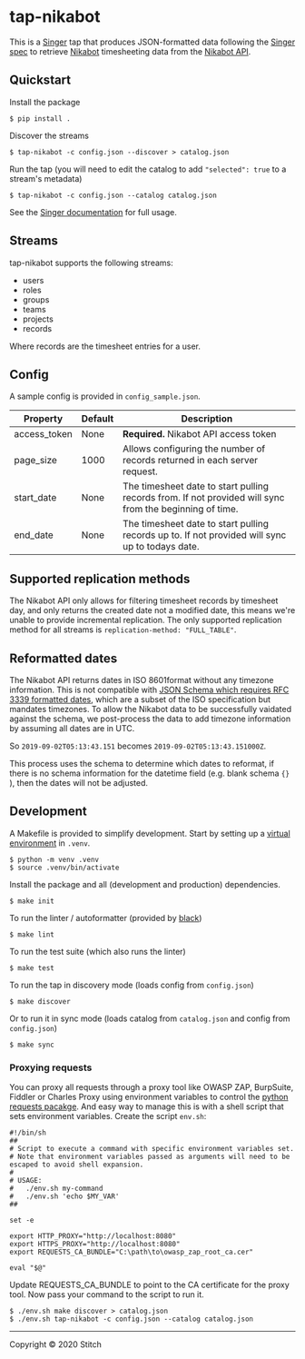 # tap-nikabot

This is a [Singer](https://singer.io) tap that produces JSON-formatted data following the [Singer spec](https://github.com/singer-io/getting-started) to retrieve [Nikabot](https://www.nikabot.com/) timesheeting data from the [Nikabot API](https://api.nikabot.com/swagger-ui.html#/).

## Quickstart

Install the package

```
$ pip install .
```

Discover the streams

```
$ tap-nikabot -c config.json --discover > catalog.json
```

Run the tap (you will need to edit the catalog to add `"selected": true` to a stream's metadata)

```
$ tap-nikabot -c config.json --catalog catalog.json
```

See the [Singer documentation](https://github.com/singer-io/getting-started/blob/master/docs/RUNNING_AND_DEVELOPING.md) for full usage.

## Streams

tap-nikabot supports the following streams:

- users
- roles
- groups
- teams
- projects
- records

Where records are the timesheet entries for a user.

## Config

A sample config is provided in `config_sample.json`.

| Property     | Default | Description                                                  |
| ------------ | ------- | ------------------------------------------------------------ |
| access_token | None    | **Required.** Nikabot API access token                       |
| page_size    | 1000    | Allows configuring the number of records returned in each server request. |
| start_date   | None    | The timesheet date to start pulling records from. If not provided will sync from the beginning of time. |
| end_date     | None    | The timesheet date to start pulling records up to. If not provided will sync up to todays date. |

## Supported replication methods

The Nikabot API only allows for filtering timesheet records by timesheet day, and only returns the created date not a modified date, this means we're unable to provide incremental replication. The only supported replication method for all streams is `replication-method: "FULL_TABLE"`.

## Reformatted dates

The Nikabot API returns dates in ISO 8601format without any timezone information. This is not compatible with [JSON Schema which requires RFC 3339 formatted dates](https://json-schema.org/draft/2019-09/json-schema-validation.html#rfc.section.7.3), which are a subset of the ISO specification but mandates timezones. To allow the Nikabot data to be successfully vaidated against the schema, we post-process the data to add timezone information by assuming all dates are in UTC.

So `2019-09-02T05:13:43.151` becomes `2019-09-02T05:13:43.151000Z`.

This process uses the schema to determine which dates to reformat, if there is no schema information for the datetime field (e.g. blank schema `{}` ), then the dates will not be adjusted.

## Development

A Makefile is provided to simplify development. Start by setting up a [virtual environment](https://docs.python.org/3/tutorial/venv.html) in `.venv`.

```
$ python -m venv .venv
$ source .venv/bin/activate
```

Install the package and all (development and production) dependencies.

```
$ make init
```

To run the linter / autoformatter (provided by [black](https://black.readthedocs.io/en/stable/))

```
$ make lint
```

To run the test suite (which also runs the linter)

```
$ make test
```

To run the tap in discovery mode (loads config from `config.json`)

```
$ make discover
```

Or to run it in sync mode (loads catalog from `catalog.json` and config from `config.json`)

```
$ make sync
```

### Proxying requests

You can proxy all requests through a proxy tool like OWASP ZAP, BurpSuite, Fiddler or Charles Proxy using environment variables to control the [python requests pacakge](https://requests.readthedocs.io/en/master/user/advanced/#proxies). And easy way to manage this is with a shell script that sets environment variables. Create the script `env.sh`:

```
#!/bin/sh
##
# Script to execute a command with specific environment variables set.
# Note that environment variables passed as arguments will need to be escaped to avoid shell expansion.
#
# USAGE:
#   ./env.sh my-command
#   ./env.sh 'echo $MY_VAR'
##

set -e

export HTTP_PROXY="http://localhost:8080"
export HTTPS_PROXY="http://localhost:8080"
export REQUESTS_CA_BUNDLE="C:\path\to\owasp_zap_root_ca.cer"

eval "$@"
```

Update REQUESTS_CA_BUNDLE to point to the CA certificate for the proxy tool. Now pass your command to the script to run it.

```
$ ./env.sh make discover > catalog.json
$ ./env.sh tap-nikabot -c config.json --catalog catalog.json
```

---

Copyright &copy; 2020 Stitch
